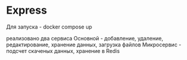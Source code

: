 # Express
Для запуска - docker compose up

реализовано два сервиса 
Основной - добавление, удаление, редактирование, хранение данных, загрузка файлов
Микросервис - подсчет скаченых данных, хранение в Redis
